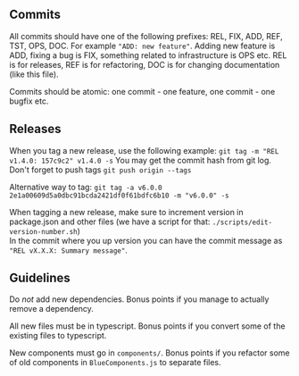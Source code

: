 ## Commits

All commits should have one of the following prefixes: REL, FIX, ADD, REF, TST, OPS, DOC. For example `"ADD: new feature"`.
Adding new feature is ADD, fixing a bug is FIX, something related to infrastructure is OPS etc. REL is for releases,  REF is for 
refactoring, DOC is for changing documentation (like this file).

Commits should be atomic: one commit - one feature, one commit - one bugfix etc.

## Releases

When you tag a new release, use the following example:
`git tag -m "REL v1.4.0: 157c9c2" v1.4.0 -s`
You may get the commit hash from git log. Don't forget to push tags `git push origin --tags`

Alternative way to tag: `git tag -a v6.0.0 2e1a00609d5a0dbc91bcda2421df0f61bdfc6b10 -m "v6.0.0" -s`

When tagging a new release, make sure to increment version in package.json and other files (we have a script for that: `./scripts/edit-version-number.sh`)  
In the commit where you up version you can have the commit message as
`"REL vX.X.X: Summary message"`.

## Guidelines

Do *not* add new dependencies. Bonus points if you manage to actually remove a dependency.

All new files must be in typescript. Bonus points if you convert some of the existing files to typescript.

New components must go in `components/`. Bonus points if you refactor some of old components in `BlueComponents.js` to separate files.
